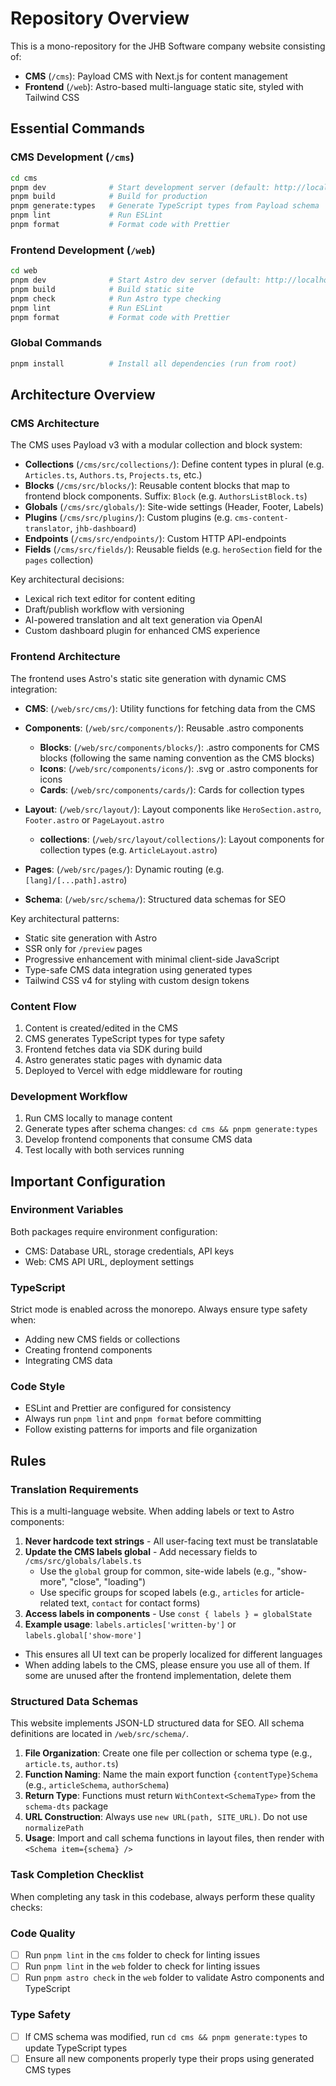 # Repository Overview

This is a mono-repository for the JHB Software company website consisting of:

- **CMS** (`/cms`): Payload CMS with Next.js for content management
- **Frontend** (`/web`): Astro-based multi-language static site, styled with Tailwind CSS

## Essential Commands

### CMS Development (`/cms`)

```bash
cd cms
pnpm dev              # Start development server (default: http://localhost:3000)
pnpm build            # Build for production
pnpm generate:types   # Generate TypeScript types from Payload schema
pnpm lint             # Run ESLint
pnpm format           # Format code with Prettier
```

### Frontend Development (`/web`)

```bash
cd web
pnpm dev              # Start Astro dev server (default: http://localhost:4321)
pnpm build            # Build static site
pnpm check            # Run Astro type checking
pnpm lint             # Run ESLint
pnpm format           # Format code with Prettier
```

### Global Commands

```bash
pnpm install          # Install all dependencies (run from root)
```

## Architecture Overview

### CMS Architecture

The CMS uses Payload v3 with a modular collection and block system:

- **Collections** (`/cms/src/collections/`): Define content types in plural (e.g. `Articles.ts`, `Authors.ts`, `Projects.ts`, etc.)
- **Blocks** (`/cms/src/blocks/`): Reusable content blocks that map to frontend block components. Suffix: `Block` (e.g. `AuthorsListBlock.ts`)
- **Globals** (`/cms/src/globals/`): Site-wide settings (Header, Footer, Labels)
- **Plugins** (`/cms/src/plugins/`): Custom plugins (e.g. `cms-content-translator`, `jhb-dashboard`)
- **Endpoints** (`/cms/src/endpoints/`): Custom HTTP API-endpoints
- **Fields** (`/cms/src/fields/`): Reusable fields (e.g. `heroSection` field for the `pages` collection)

Key architectural decisions:

- Lexical rich text editor for content editing
- Draft/publish workflow with versioning
- AI-powered translation and alt text generation via OpenAI
- Custom dashboard plugin for enhanced CMS experience

### Frontend Architecture

The frontend uses Astro's static site generation with dynamic CMS integration:

- **CMS**: (`/web/src/cms/`): Utility functions for fetching data from the CMS
- **Components**: (`/web/src/components/`): Reusable .astro components
  - **Blocks**: (`/web/src/components/blocks/`): .astro components for CMS blocks (following the same naming convention as the CMS blocks)
  - **Icons**: (`/web/src/components/icons/`): .svg or .astro components for icons
  - **Cards**: (`/web/src/components/cards/`): Cards for collection types
- **Layout**: (`/web/src/layout/`): Layout components like `HeroSection.astro`, `Footer.astro` or `PageLayout.astro`

  - **collections**: (`/web/src/layout/collections/`): Layout components for collection types (e.g. `ArticleLayout.astro`)

- **Pages**: (`/web/src/pages/`): Dynamic routing (e.g. `[lang]/[...path].astro`)
- **Schema**: (`/web/src/schema/`): Structured data schemas for SEO

Key architectural patterns:

- Static site generation with Astro
- SSR only for `/preview` pages
- Progressive enhancement with minimal client-side JavaScript
- Type-safe CMS data integration using generated types
- Tailwind CSS v4 for styling with custom design tokens

### Content Flow

1. Content is created/edited in the CMS
2. CMS generates TypeScript types for type safety
3. Frontend fetches data via SDK during build
4. Astro generates static pages with dynamic data
5. Deployed to Vercel with edge middleware for routing

### Development Workflow

1. Run CMS locally to manage content
2. Generate types after schema changes: `cd cms && pnpm generate:types`
3. Develop frontend components that consume CMS data
4. Test locally with both services running

## Important Configuration

### Environment Variables

Both packages require environment configuration:

- CMS: Database URL, storage credentials, API keys
- Web: CMS API URL, deployment settings

### TypeScript

Strict mode is enabled across the monorepo. Always ensure type safety when:

- Adding new CMS fields or collections
- Creating frontend components
- Integrating CMS data

### Code Style

- ESLint and Prettier are configured for consistency
- Always run `pnpm lint` and `pnpm format` before committing
- Follow existing patterns for imports and file organization

## Rules

### Translation Requirements

This is a multi-language website. When adding labels or text to Astro components:

1. **Never hardcode text strings** - All user-facing text must be translatable
2. **Update the CMS labels global** - Add necessary fields to `/cms/src/globals/labels.ts`
   - Use the `global` group for common, site-wide labels (e.g., "show-more", "close", "loading")
   - Use specific groups for scoped labels (e.g., `articles` for article-related text, `contact` for contact forms)
3. **Access labels in components** - Use `const { labels } = globalState`
4. **Example usage**: `labels.articles['written-by']` or `labels.global['show-more']`

- This ensures all UI text can be properly localized for different languages
- When adding labels to the CMS, please ensure you use all of them. If some are unused after the frontend implementation, delete them

### Structured Data Schemas

This website implements JSON-LD structured data for SEO. All schema definitions are located in `/web/src/schema/`.

1. **File Organization**: Create one file per collection or schema type (e.g., `article.ts`, `author.ts`)
2. **Function Naming**: Name the main export function `{contentType}Schema` (e.g., `articleSchema`, `authorSchema`)
3. **Return Type**: Functions must return `WithContext<SchemaType>` from the `schema-dts` package
4. **URL Construction**: Always use `new URL(path, SITE_URL)`. Do not use `normalizePath`
5. **Usage**: Import and call schema functions in layout files, then render with `<Schema item={schema} />`

### Task Completion Checklist

When completing any task in this codebase, always perform these quality checks:

### Code Quality

- [ ] Run `pnpm lint` in the `cms` folder to check for linting issues
- [ ] Run `pnpm lint` in the `web` folder to check for linting issues
- [ ] Run `pnpm astro check` in the `web` folder to validate Astro components and TypeScript

### Type Safety

- [ ] If CMS schema was modified, run `cd cms && pnpm generate:types` to update TypeScript types
- [ ] Ensure all new components properly type their props using generated CMS types
